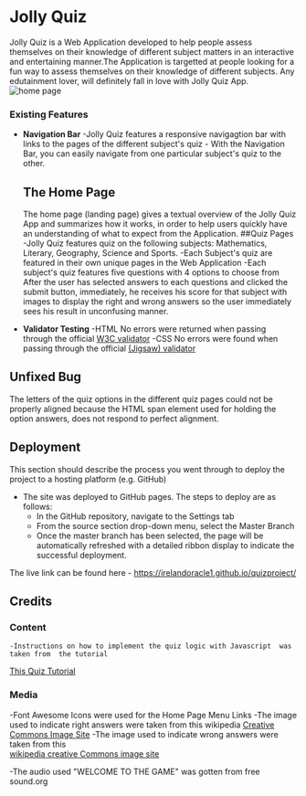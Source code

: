 # Jolly Quiz
Jolly Quiz is a Web Application developed to help people assess themselves on their knowledge of different subject matters in an interactive and entertaining manner.The Application is targetted at people looking for a fun way to assess themselves on their knowledge of different subjects. Any edutainment lover, will definitely fall in love with Jolly Quiz App.
![home page](https://github.com/Irelandoracle1/quizproject/blob/master/assets/images/coding.jpeg)

### Existing Features

- __Navigation Bar__
           -Jolly Quiz features a responsive navigagtion bar with links to the pages of the                    different subject's quiz
            - With the Navigation Bar, you can easily navigate from one particular subject's quiz to the other.
  ## The Home Page

    The home page (landing page) gives a textual overview of the Jolly Quiz App and summarizes how it works, in order to help users quickly have an understanding of what to expect from the Application.
    ##Quiz Pages
      -Jolly Quiz features quiz on the following subjects: Mathematics, Literary, Geography, Science and Sports. 
      -Each Subject's quiz are featured in their own unique pages in the Web Application
      -Each subject's quiz features five questions with 4 options to choose from
      After the user has selected answers to each questions and clicked the submit button, immediately, he receives his score for that subject with images to display the right and wrong answers so the user immediately sees his result in unconfusing manner.
      
  


- __Validator Testing__
      -HTML
      No errors were returned when passing through the official [W3C validator](https://jigsaw.w3.org/css-validator/validator?uri=https%3A%2F%2Firelandoracle1.github.io%2Fquizproject%2F&profile=css3svg&usermedium=all&warning=1&vextwarning=&lang=en)
   -CSS No errors were found when passing through the official
   [(Jigsaw) validator](https://jigsaw.w3.org/css-validator/validator?uri=https%3A%2F%2Fjigsaw.w3.org%2Fcss-validator%2Fvalidator%3Furi%3Dhttps%253A%252F%252Firelandoracle1.github.io%252Fquizproject%252F%26profile%3Dcss3svg%26usermedium%3Dall%26warning%3D1%26vextwarning%3D%26lang%3Den&profile=css3svg&usermedium=all&warning=1&vextwarning=&lang=en)

## Unfixed Bug
The letters of the quiz options in the different quiz pages could not be properly aligned because 
the HTML span element used for holding the option answers, does not respond to perfect alignment.

## Deployment

This section should describe the process you went through to deploy the project to a hosting platform (e.g. GitHub) 

- The site was deployed to GitHub pages. The steps to deploy are as follows: 
  - In the GitHub repository, navigate to the Settings tab 
  - From the source section drop-down menu, select the Master Branch
  - Once the master branch has been selected, the page will be automatically refreshed with a detailed ribbon display to indicate the successful deployment. 

The live link can be found here - https://irelandoracle1.github.io/quizproject/

## Credits
   ### Content
    -Instructions on how to implement the quiz logic with Javascript  was taken from  the tutorial
  [This Quiz Tutorial](https://simplestepscode.com/javascript-quiz-tutorial/)
     
### Media
   -Font Awesome Icons were used for the Home Page Menu Links
  -The image used to indicate right answers were taken from this wikipedia 
 [Creative Commons Image Site](https://commons.wikimedia.org/wiki/Category:Check_marks)
-The image used to indicate wrong answers were taken from this  
[wikipedia creative Commons image site](https://commons.wikimedia.org/wiki/Category:Red_X_icons)

-The audio used "WELCOME TO THE GAME" was gotten from free sound.org

